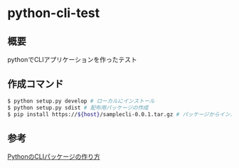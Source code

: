 # python-cli-test

## 概要
pythonでCLIアプリケーションを作ったテスト

## 作成コマンド
```bash
$ python setup.py develop # ローカルにインストール
$ python setup.py sdist # 配布用パッケージの作成
$ pip install https://${host}/samplecli-0.0.1.tar.gz # パッケージからインストール
```

## 参考
[PythonのCLIパッケージの作り方](https://www.karakaram.com/how-to-create-python-cli-package/)